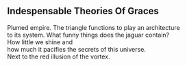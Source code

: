 Indespensable Theories Of Graces
--------------------------------
Plumed empire. The triangle functions to play an architecture  
to its system. What funny things does the jaguar contain?  
How little we shine and  
how much it pacifies the secrets of this universe.  
Next to the red illusion of the vortex.  
